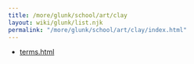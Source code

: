 ```yaml
---
title: /more/glunk/school/art/clay
layout: wiki/glunk/list.njk
permalink: "/more/glunk/school/art/clay/index.html"
---
```

- [terms.html](terms.html)